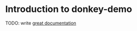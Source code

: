 # Introduction to donkey-demo

TODO: write [great documentation](http://jacobian.org/writing/what-to-write/)

